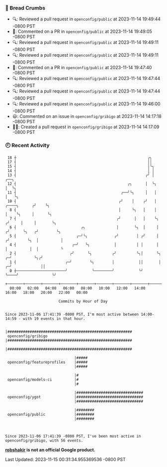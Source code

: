 ### 🍞 Bread Crumbs

 * 🔍: Reviewed a pull request in  `openconfig/public` at 2023-11-14 19:49:44 -0800 PST
 * 💬: Commented on a PR in  `openconfig/public` at 2023-11-14 19:49:05 -0800 PST
 * 🔍: Reviewed a pull request in  `openconfig/public` at 2023-11-14 19:49:11 -0800 PST
 * 🔍: Reviewed a pull request in  `openconfig/public` at 2023-11-14 19:49:11 -0800 PST
 * 💬: Commented on a PR in  `openconfig/public` at 2023-11-14 19:47:40 -0800 PST
 * 🔍: Reviewed a pull request in  `openconfig/public` at 2023-11-14 19:47:44 -0800 PST
 * 🔍: Reviewed a pull request in  `openconfig/public` at 2023-11-14 19:47:44 -0800 PST
 * 🔍: Reviewed a pull request in  `openconfig/public` at 2023-11-14 19:46:00 -0800 PST
 * 😃: Commented on an issue in `openconfig/gribigo` at 2023-11-14 14:17:18 -0800 PST
 * ✍🏼: Created a pull request in `openconfig/gribigo` at 2023-11-14 14:17:09 -0800 PST

### 🕘 Recent Activity
```
 18 ┼                                                           ╭╮
 17 ┤                                                           ││
 15 ┤                                                           │╰╮
 14 ┤                                                           │ │
 13 ┤                                                          ╭╯ │                           ╭──╮
 12 ┤                                                  ╭╮      │  ╰╮                          │  ╰╮
 11 ┤                                               ╭──╯╰╮     │   │                          │   ╰╮
 10 ┤                                              ╭╯    │    ╭╯   │             ╭────╮      ╭╯    ╰╮
  8 ┤                                              │     ╰╮   │    │             │    ╰╮     │      ╰╮
  7 ┤                                             ╭╯      │   │    ╰╮           ╭╯     │     │       ╰╮
  6 ┤                             ╭╮              │       ╰╮  │     │          ╭╯      ╰╮   ╭╯        ╰╮
  5 ┤                           ╭─╯╰╮            ╭╯        │ ╭╯     │         ╭╯        ╰╮  │          │
  4 ┤                         ╭─╯   ╰╮           │         │ │      │         │          │  │          ╰
  2 ┤                        ╭╯      ╰╮         ╭╯         ╰╮│      ╰╮      ╭─╯          ╰╮╭╯
  1 ┤                      ╭─╯        ╰╮        │           ││       │    ╭─╯             ││
  0 ┼──────────────────────╯           ╰────────╯           ╰╯       ╰────╯               ╰╯
    +───────+───────+───────+───────+───────+───────+───────+───────+───────+───────+───────+───────+────
  00:00   02:00   04:00   06:00   08:00   10:00   12:00   14:00   16:00   18:00   20:00   22:00   00:00   

						Commits by Hour of Day


Since 2023-11-06 17:41:39 -0800 PST, I'm most active between 14:00-14:59 - with 19 events in that hour.

```



```
                               |########################################################
 openconfig/gribigo            |########################################################
                               |########################################################

                               |#####
 openconfig/featureprofiles    |#####
                               |#####

                               |#
 openconfig/models-ci          |#
                               |#

                               |##############################
 openconfig/ygot               |##############################
                               |##############################

                               |########
 openconfig/public             |########
                               |########



Since 2023-11-06 17:41:39 -0800 PST, I've been most active in openconfig/gribigo, with 56 events.

```
**[robshakir](mailto:robjs@google.com) is not an official Google product.**  


Last Updated: 2023-11-15 00:31:34.955369536 -0800 PST
